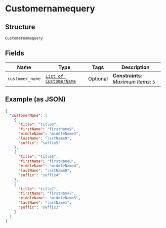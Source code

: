 
# Customernamequery

## Structure

`Customernamequery`

## Fields

| Name | Type | Tags | Description |
|  --- | --- | --- | --- |
| `customer_name` | [`List of CustomerName`](../../doc/models/customer-name.md) | Optional | **Constraints**: *Maximum Items*: `5` |

## Example (as JSON)

```json
{
  "customerName": [
    {
      "title": "title9",
      "firstName": "firstName9",
      "middleName": "middleName3",
      "lastName": "lastName9",
      "suffix": "suffix5"
    },
    {
      "title": "title8",
      "firstName": "firstName8",
      "middleName": "middleName4",
      "lastName": "lastName0",
      "suffix": "suffix4"
    },
    {
      "title": "title7",
      "firstName": "firstName7",
      "middleName": "middleName5",
      "lastName": "lastName1",
      "suffix": "suffix3"
    }
  ]
}
```

